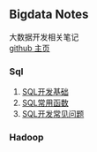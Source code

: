 ## Bigdata Notes

大数据开发相关笔记 <br/>
[github 主页](https://gleiyu.github.io/notes)
### Sql
1. [SQL开发基础](docs/sql/SQL开发基础.md)
2. [SQL常用函数](docs/sql/SQL常用函数.md)
3. [SQL开发常见问题](docs/sql/SQL开发常见问题.md)
### Hadoop
